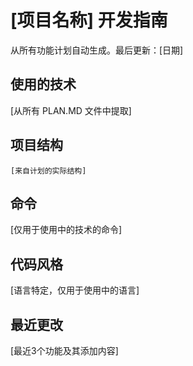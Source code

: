# [项目名称] 开发指南

从所有功能计划自动生成。最后更新：[日期]

## 使用的技术

[从所有 PLAN.MD 文件中提取]

## 项目结构
```
[来自计划的实际结构]
```

## 命令
[仅用于使用中的技术的命令]

## 代码风格

[语言特定，仅用于使用中的语言]

## 最近更改

[最近3个功能及其添加内容]

<!-- 手动添加开始 -->
<!-- 手动添加结束 -->
